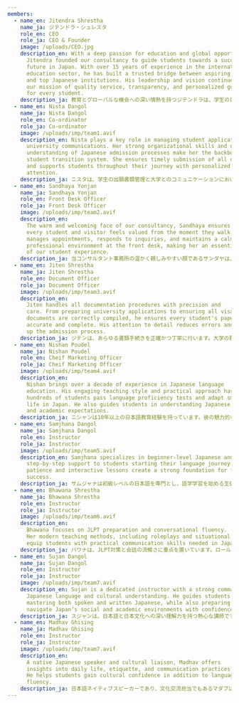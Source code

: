 ```yaml
---
members:
  - name_en: Jitendra Shrestha
    name_ja: ジテンドラ・シュレスタ
    role_en: CEO
    role_ja: CEO & Founder
    image: /uploads/CEO.jpg
    description_en: With a deep passion for education and global opportunities,
      Jitendra founded our consultancy to guide students towards a successful
      future in Japan. With over 15 years of experience in the international
      education sector, he has built a trusted bridge between aspiring students
      and top Japanese institutions. His leadership and vision continue to shape
      our mission of quality service, transparency, and personalized guidance
      for every student.
    description_ja: 教育とグローバルな機会への深い情熱を持つジテンドラは、学生の日本での成功の未来を導くために、コンサルティング会社を設立しました。国際教育分野で15年以上の経験を持つ彼は、志の高い学生と日本のトップクラスの教育機関の間に信頼の架け橋を築いてきました。彼のリーダーシップとビジョンは、質の高いサービス、透明性、そしてすべての学生への個別指導という私たちの使命を今も形作っています。
  - name_en: Nista Dangol
    name_ja: Nista Dangol
    role_en: Co-ordinator
    role_ja: Co-ordinator
    image: /uploads/imp/team1.avif
    description_en: Nista plays a key role in managing student applications and
      university communications. Her strong organizational skills and deep
      understanding of Japanese admission processes make her the backbone of our
      student transition system. She ensures timely submission of all documents
      and supports students throughout their journey with personalized
      attention.
    description_ja: ニスタは、学生の出願書類管理と大学とのコミュニケーションにおいて重要な役割を果たしています。優れた組織力と日本の入学手続きへの深い理解は、当校の学生移行システムの根幹を成しています。彼女はすべての書類を期限内に提出できるよう徹底し、学生一人ひとりに合わせたきめ細やかなサポートで、進路全体をサポートします。
  - name_en: Sandhaya Yonjan
    name_ja: Sandhaya Yonjan
    role_en: Front Desk Officer
    role_ja: Front Desk Officer
    image: /uploads/imp/team2.avif
    description_en:
      The warm and welcoming face of our consultancy, Sandhaya ensures
      every student and visitor feels valued from the moment they walk in. She
      manages appointments, responds to inquiries, and maintains a calm and
      professional environment at the front desk, making her an essential part
      of our student experience.
    description_ja: 当コンサルタント事務所の温かく親しみやすい顔であるサンダヤは、すべての学生と訪問者が足を踏み入れた瞬間から大切にされていると感じられるよう努めています。彼女は予約の管理、問い合わせへの対応、そしてフロントデスクでの穏やかでプロフェッショナルな雰囲気の維持を担当しており、当事務所の学生体験に欠かせない存在となっています。
  - name_en: Jiten Shrestha
    name_ja: Jiten Shrestha
    role_en: Document Officer
    role_ja: Document Officer
    image: /uploads/imp/team3.avif
    description_en:
      Jiten handles all documentation procedures with precision and
      care. From preparing university applications to ensuring all visa-related
      documents are correctly compiled, he ensures every student's paperwork is
      accurate and complete. His attention to detail reduces errors and speeds
      up the admission process.
    description_ja: ジテンは、あらゆる書類手続きを正確かつ丁寧に行います。大学の願書作成からビザ関連書類の正確な作成まで、すべての学生の書類が正確かつ完全であるよう徹底しています。彼の細部への配慮により、ミスが減り、入学手続きが迅速化されます。
  - name_en: Nishan Poudel
    name_ja: Nishan Poudel
    role_en: Cheif Marketing Officer
    role_ja: Cheif Marketing Officer
    image: /uploads/imp/team4.avif
    description_en:
      Nishan brings over a decade of experience in Japanese language
      education. His engaging teaching style and practical approach have helped
      hundreds of students pass language proficiency tests and adapt smoothly to
      life in Japan. He also guides students in understanding Japanese culture
      and academic expectations.
    description_ja: ニシャンは10年以上の日本語教育経験を持っています。彼の魅力的な指導スタイルと実践的なアプローチは、何百人もの学生が日本語能力試験に合格し、日本での生活にスムーズに適応するのを支援してきました。また、学生が日本の文化や学業への期待を理解できるよう指導しています。
  - name_en: Samjhana Dangol
    name_ja: Samjhana Dangol
    role_en: Instructor
    role_ja: Instructor
    image: /uploads/imp/team5.avif
    description_en: Samjhana specializes in beginner-level Japanese and offers
      step-by-step support to students starting their language journey. Her
      patience and interactive lessons create a strong foundation for future
      success.
    description_ja: サムジャナは初級レベルの日本語を専門とし、語学学習を始める生徒に段階的なサポートを提供しています。彼女の忍耐強い指導とインタラクティブなレッスンは、将来の成功のための強固な基盤を築きます。
  - name_en: Bhawana Shrestha
    name_ja: Bhawana Shrestha
    role_en: Instructor
    role_ja: Instructor
    image: /uploads/imp/team6.avif
    description_en:
      Bhawana focuses on JLPT preparation and conversational fluency.
      Her modern teaching methods, including roleplays and situational learning,
      equip students with practical communication skills needed in Japan.
    description_ja: バワナは、JLPT対策と会話の流暢さに重点を置いています。ロールプレイや状況学習といった現代的な指導法を通して、生徒は日本で必要とされる実践的なコミュニケーションスキルを身につけることができます。
  - name_en: Sujan Dangol
    name_ja: Sujan Dangol
    role_en: Instructor
    role_ja: Instructor
    image: /uploads/imp/team7.avif
    description_en: Sujan is a dedicated instructor with a strong command of the
      Japanese language and cultural understanding. He guides students in
      mastering both spoken and written Japanese, while also preparing them to
      navigate Japan’s social and academic environments with confidence.
    description_ja: スジャンは、日本語と日本文化への深い理解力を持つ熱心な講師です。彼は、生徒が日本語の会話と書き言葉の両方を習得できるよう指導するとともに、自信を持って日本の社会や学術環境に対応できるよう育成します。
  - name_en: Madhav Ghising
    name_ja: Madhav Ghising
    role_en: Instructor
    role_ja: Instructor
    image: /uploads/imp/team7.avif
    description_en:
      A native Japanese speaker and cultural liaison, Madhav offers
      insights into daily life, etiquette, and communication practices in Japan.
      He helps students gain cultural confidence in addition to language
      fluency.
    description_ja: 日本語ネイティブスピーカーであり、文化交流担当でもあるマダブは、日本の日常生活、エチケット、コミュニケーション習慣について深い洞察を提供します。彼は、学生が日本語の流暢さだけでなく、文化的な自信も身に付けられるようサポートします。
---
```


